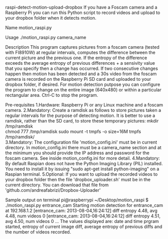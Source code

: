 raspi-detect-motion-upload-dropbox
If you have a Foscam camera and a Raspberry Pi you can run this Python script to record videos and upload to your dropbox
folder when it detects motion. 

Name
motion_raspi.py

Usage
./motion_raspi.py camera_name

Description
This program captures pictures from a foscam camera (tested with FI8910W) at regular 
intervals, computes the difference between the current picture and the 
previous one. If the entropy of the difference exceeds the average entropy 
of previous differences + a sensivity value that you specify then a 
change has occurred. If two consecutive changes happen then motion has been 
detected and a 30s video from the foscam camera is recorded on the Raspberry
Pi SD card and uploaded to your dropbox folder, if desired. For motion detection
putpose you can configure the program to change on the entire image (640x480)
or within a particular rectangular area. Ctrl-C to stop the program.

Pre-requisites
1.Hardware: Raspberry Pi or any Linux machine and a foscam camera.
2.Mandatory: Create a ramdisk as follows to store pictures taken a regular 
  intervals for the purpose of detecting motion. It is better to use a 
  ramdisk, rather than the SD card, to store these temporary pictures:
          mkdir /tmp/ramdisk    
          chmod 777 /tmp/ramdisk
          sudo mount -t tmpfs -o size=16M tmpfs /tmp/ramdisk/    
3.Mandatory: The configuration file 'motion_config.ini' must be in current 
  directory. In motion_config.ini there must be a camera_name section and 
  at the minimum you should provide the IP address and password for the 
  foscam camera. See inside motion_config.ini for more detail.
4.Mandatory: By default Raspian does not have the Python Imaging Library 
  (PIL) installed. You need to install it by issuing "sudo apt-get install
  python-imaging" on a Raspian terminal.
5.Optional: If you want to upload the recorded videos to your dropbox folder
  then the file 'dropbox_uploader.sh' must be in the current directory. 
  You can download that file from 'github.com/andreafabrizi/Dropbox-Uploader'

Sample output on terminal
pi@raspberrypi ~/Desktop/motion_raspi $ ./motion_raspi.py entrance_cam
Starting motion detection for entrance_cam at 192.168.1.2
[entrance_cam: 2013-08-04,16:24:12] diff entropy 4.48, avg 4.48, num videos 0
[entrance_cam: 2013-08-04,16:24:12] diff entropy 4.51, avg 4.50, num videos 0
...
The values displayed are: date and time prgram started, entropy of current image diff,
average entropy of previous diffs and the number of videos recorded.



